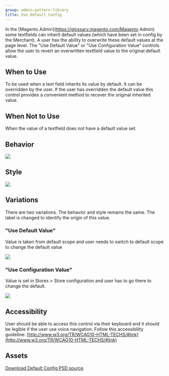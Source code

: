 ```yaml
---
group: admin-pattern-library
title: Use Default Config
---
```

In the [Magento Admin](https://glossary.magento.com/Magento Admin) some textfields can inherit default values (which have been set in config by the Merchant). A user has the ability to overwrite these default values at the page level. The "Use Default Value" or "Use Configuration Value" controls allow the user to revert an overwritten textfield value to the original default value.

## When to Use

To be used when a text field inherits its value by default.  It can be overridden by the user.   If the user has overridden the default value this control provides a convenient method to recover the original inherited value.

## When Not to Use

When the value of a textfield does not have a default value set.

## Behavior

![](img/defaultconfig_behavior.jpg)

## Style

![](img/defaultconfig_style.jpg)

## Variations

There are two variations. The behavior and style remains the same. The label is changed to identify the origin of this value.

### "Use Default Value"

Value is taken from default scope and user needs to switch to default scope to change the default value

![](img/variation1.jpg)

### "Use Configuration Value"

Value is set in Stores > Store configuration and user has to go there to change the default.

![](img/variation2.jpg)

## Accessibility

User should be able to access this control via their keyboard and it should be legible if the user use voice navigation. Follow this accessibility guideline: [http://www.w3.org/TR/WCAG10-HTML-TECHS/#link](http://www.w3.org/TR/WCAG10-HTML-TECHS/#link)

## Assets

[Download Default Config PSD source](src/defaultconfig.psd).
